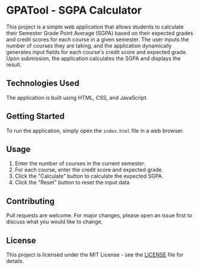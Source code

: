 # GPATool - SGPA Calculator

This project is a simple web application that allows students to calculate their Semester Grade Point Average (SGPA) based on their expected grades and credit scores for each course in a given semester. The user inputs the number of courses they are taking, and the application dynamically generates input fields for each course's credit score and expected grade. Upon submission, the application calculates the SGPA and displays the result.

## Technologies Used

The application is built using HTML, CSS, and JavaScript.

## Getting Started

To run the application, simply open the `index.html` file in a web browser.

## Usage

1. Enter the number of courses in the current semester.
2. For each course, enter the credit score and expected grade.
3. Click the "Calculate" button to calculate the expected SGPA.
4. Click the "Reset" button to reset the input data

## Contributing

Pull requests are welcome. For major changes, please open an issue first to discuss what you would like to change.

## License

This project is licensed under the MIT License - see the [LICENSE](https://github.com/amaan14999/GPAtool/blob/main/LICENSE) file for details.
